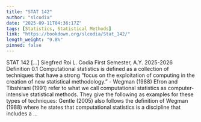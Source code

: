 ```yaml
---
title: "STAT 142"
author: "slcodia"
date: "2025-09-11T04:36:17Z"
tags: [Statistics, Statistical Methods]
link: "https://bookdown.org/slcodia/Stat_142/"
length_weight: "9.8%"
pinned: false
---
```


STAT 142 [...] Siegfred Roi L. Codia First Semester, A.Y. 2025-2026 Definition 0.1 Computational statistics is defined as a collection of techniques that have a strong “focus on the exploitation of computing in the creation of new statistical methodology.” - Wegman (1988) Efron and Tibshirani (1991) refer to what we call computational statistics as computer-intensive statistical methods. They give the following as examples for these types of techniques: Gentle (2005) also follows the definition of Wegman (1988) where he states that computational statistics is a discipline that includes a ...
